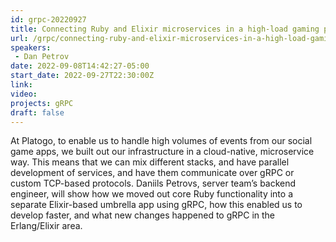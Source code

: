 ```yaml
---
id: grpc-20220927
title: Connecting Ruby and Elixir microservices in a high-load gaming platform
url: /grpc/connecting-ruby-and-elixir-microservices-in-a-high-load-gaming-platform
speakers:
 - Dan Petrov
date: 2022-09-08T14:42:27-05:00
start_date: 2022-09-27T22:30:00Z
link:  
video: 
projects: gRPC
draft: false
---
```


At Platogo, to enable us to handle high volumes of events from our social game apps, we built out our infrastructure in a cloud-native, microservice way. This means that we can mix different stacks, and have parallel development of services, and have them communicate over gRPC or custom TCP-based protocols. Daniils Petrovs, server team’s backend engineer, will show how we moved out core Ruby functionality into a separate Elixir-based umbrella app using gRPC, how this enabled us to develop faster, and what new changes happened to gRPC in the Erlang/Elixir area.
